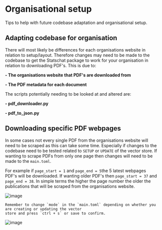 # Organisational setup

Tips to help with future codebase adaptation and organisational setup.

## Adapting codebase for organisation

There will most likely be differences for each organisations website in relation to setup/layout. 
Therefore changes may need to be made to the codebase to get the Statschat package to work for 
your organisation in relation to downloading PDF's. This is due to:

**- The organisations website that PDF's are downloaded from**

**- The PDF metadata for each document**

The scripts potentially needing to be looked at and altered are:

**- pdf_downloader.py**

**- pdf_to_json.py**

## Downloading specific PDF webpages

In some cases not every single PDF from the organisations website will need to be scraped as this can take some
time. Especially if changes to the codebase need to be tested related to `SETUP` or `UPDATE` of the vector store. 
If wanting to scrape PDFs from only one page then changes will need to be made to the `main.toml`.

For example if `page_start = 1` and `page_end = 5`the 5 latest webpages PDF's will be downloaded. If wanting older
PDF's then `page_start = 37` and `page_end = 38`. In simple terms the higher the page number the older the publications
that will be scraped from the organisations website. 

![image](https://github.com/user-attachments/assets/d34f3bae-6af7-41ce-90e6-fad21b00442c)

```
Remember to change `mode` in the `main.toml` depending on whether you are creating or updating the vector
store and press `ctrl + s` or save to confirm.
```
![image](https://github.com/user-attachments/assets/17c93497-8a8c-4f08-a9da-4a4dd4e8a833)




